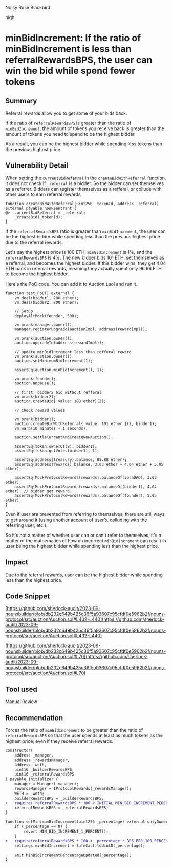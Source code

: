 Noisy Rose Blackbird

high

# minBidIncrement: If the ratio of minBidIncrement is less than referralRewardsBPS, the user can win the bid while spend fewer tokens

## Summary

Referral rewards allow you to get some of your bids back.

If the ratio of `referralRewardsBPS` is greater than the ratio of `minBidIncrement`, the amount of tokens you receive back is greater than the amount of tokens you need to spend to be the highest bidder.

As a result, you can be the highest bidder while spending less tokens than the previous highest price.

## Vulnerability Detail

 When setting the `currentBidReferral` in the `createBidWithReferral` function, it does not check if `_referral` is a bidder. So the bidder can set themselves as a referrer. Bidders can register themselves as a refferal, or collude with other users to earn referral rewards.

```solidity
function createBidWithReferral(uint256 _tokenId, address _referral) external payable nonReentrant {
@>  currentBidReferral = _referral;
    _createBid(_tokenId);
}
```

If the `referralRewardsBPS` ratio is greater than `minBidIncrement`, the user can be the highest bidder while spending less than the previous highest price due to the referral rewards.

Let's say the highest price is 100 ETH, `minBidIncrement` is 1%, and the `referralRewardsBPS` is 4%. The new bidder bids 101 ETH, set themselves as a referral, and becomes the highest bidder. If this bidder wins, they get 4.04 ETH back in referral rewards, meaning they actually spent only 96.96 ETH to become the highest bidder.

Here's the PoC code. You can add it to Auction.t.sol and run it.

```solidity
function test_PoC() external {
    vm.deal(bidder1, 200 ether);
    vm.deal(bidder2, 200 ether);

    // Setup
    deployAltMock(founder, 500);

    vm.prank(manager.owner());
    manager.registerUpgrade(auctionImpl, address(rewardImpl));

    vm.prank(auction.owner());
    auction.upgradeTo(address(rewardImpl));

    // update minBidIncrement less than refferal reward
    vm.prank(auction.owner());
    auction.setMinimumBidIncrement(1);

    assertEq(auction.minBidIncrement(), 1);

    vm.prank(founder);
    auction.unpause();

    // first, bidder2 bid without refferal
    vm.prank(bidder2);
    auction.createBid{ value: 100 ether}(2);

    // Check reward values

    vm.prank(bidder1);
    auction.createBidWithReferral{ value: 101 ether }(2, bidder1);
    vm.warp(10 minutes + 1 seconds);

    auction.settleCurrentAndCreateNewAuction();

    assertEq(token.ownerOf(2), bidder1);
    assertEq(token.getVotes(bidder1), 1);

    assertEq(address(treasury).balance, 88.88 ether);
    assertEq(address(rewards).balance, 3.03 ether + 4.04 ether + 5.05 ether);

    assertEq(MockProtocolRewards(rewards).balanceOf(zoraDAO), 3.03 ether);
    assertEq(MockProtocolRewards(rewards).balanceOf(bidder1), 4.04 ether); // bidder get reward.
    assertEq(MockProtocolRewards(rewards).balanceOf(founder), 5.05 ether);
}
```

Even if user are prevented from referring to themselves, there are still ways to get around it (using another account of user’s, colluding with the referring user, etc.).

So it's not a matter of whether user can or can't refer to themselves, it's a matter of the mathematics of how an incorrect `minBidIncrement` can result in user being the highest bidder while spending less than the highest price.

## Impact

Due to the referral rewards, user can be the highest bidder while spending less than the highest price.

## Code Snippet

[https://github.com/sherlock-audit/2023-09-nounsbuilder/blob/db232c649b425c36f5a93607c95cfdf0e5962b2f/nouns-protocol/src/auction/Auction.sol#L432-L440](https://github.com/sherlock-audit/2023-09-nounsbuilder/blob/db232c649b425c36f5a93607c95cfdf0e5962b2f/nouns-protocol/src/auction/Auction.sol#L432-L440)

[https://github.com/sherlock-audit/2023-09-nounsbuilder/blob/db232c649b425c36f5a93607c95cfdf0e5962b2f/nouns-protocol/src/auction/Auction.sol#L70](https://github.com/sherlock-audit/2023-09-nounsbuilder/blob/db232c649b425c36f5a93607c95cfdf0e5962b2f/nouns-protocol/src/auction/Auction.sol#L70)

## Tool used

Manual Review

## Recommendation

Forces the ratio of `minBidIncrement` to be greater than the ratio of `referralRewardsBPS` so that the user spends at least as much tokens as the highest price, even if they receive referral rewards.

```diff
constructor(
    address _manager,
    address _rewardsManager,
    address _weth,
    uint16 _builderRewardsBPS,
    uint16 _referralRewardsBPS
) payable initializer {
    manager = Manager(_manager);
    rewardsManager = IProtocolRewards(_rewardsManager);
    WETH = _weth;
    builderRewardsBPS = _builderRewardsBPS;
+   require(_referralRewardsBPS * 100 < INITIAL_MIN_BID_INCREMENT_PERCENT * BPS_PER_100_PERCENT);
    referralRewardsBPS = _referralRewardsBPS;
}

function setMinimumBidIncrement(uint256 _percentage) external onlyOwner whenPaused {
    if (_percentage == 0) {
        revert MIN_BID_INCREMENT_1_PERCENT();
    }
+   require(referralRewardsBPS * 100 < _percentage * BPS_PER_100_PERCENT);
    settings.minBidIncrement = SafeCast.toUint8(_percentage);

    emit MinBidIncrementPercentageUpdated(_percentage);
}
```